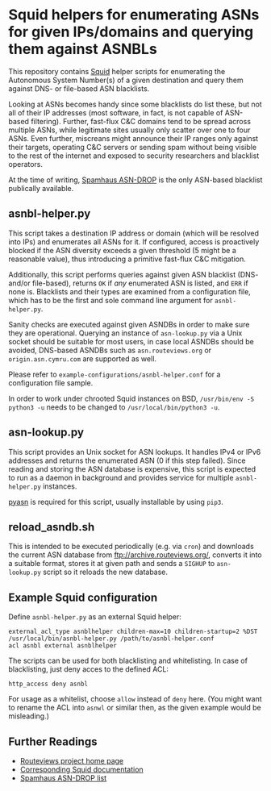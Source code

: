 # Squid helpers for enumerating ASNs for given IPs/domains and querying them against ASNBLs
This repository contains [Squid](http://www.squid-cache.org/) helper scripts for
enumerating the Autonomous System Number(s) of a given destination and query them
against DNS- or file-based ASN blacklists.

Looking at ASNs becomes handy since some blacklists do list these, but not all of
their IP addresses (most software, in fact, is not capable of ASN-based filtering).
Further, fast-flux C&C domains tend to be spread across multiple ASNs, while legitimate
sites usually only scatter over one to four ASNs. Even further, miscreans might announce
their IP ranges only against their targets, operating C&C servers or sending spam without
being visible to the rest of the internet and exposed to security researchers and
blacklist operators.

At the time of writing, [Spamhaus ASN-DROP](https://www.spamhaus.org/drop/) is the
only ASN-based blacklist publically available.

## asnbl-helper.py
This script takes a destination IP address or domain (which will be resolved into IPs)
and enumerates all ASNs for it. If configured, access is proactively blocked if the ASN
diversity exceeds a given threshold (5 might be a reasonable value), thus introducing a
primitive fast-flux C&C mitigation.

Additionally, this script performs queries against given ASN blacklist (DNS- and/or file-based),
returns `OK` if _any_ enumerated ASN is listed, and `ERR` if none is. Blacklists and their
types are examined from a configuration file, which has to be the first and sole command
line argument for `asnbl-helper.py`.

Sanity checks are executed against given ASNDBs in order to make sure they are operational.
Querying an instance of `asn-lookup.py` via a Unix socket should be suitable for most
users, in case local ASNDBs should be avoided, DNS-based ASNDBs such as `asn.routeviews.org`
or `origin.asn.cymru.com` are supported as well.

Please refer to `example-configurations/asnbl-helper.conf` for a configuration file sample.

In order to work under chrooted Squid instances on BSD, `/usr/bin/env -S python3 -u` needs
to be changed to `/usr/local/bin/python3 -u`.

## asn-lookup.py
This script provides an Unix socket for ASN lookups. It handles IPv4 or IPv6 addresses
and returns the enumerated ASN (0 if this step failed). Since reading and storing the
ASN database is expensive, this script is expected to run as a daemon in background and
provides service for multiple `asnbl-helper.py` instances.

[pyasn](https://pypi.org/project/pyasn/) is required for this script, usually installable
by using `pip3`.

## reload_asndb.sh
This is intended to be executed periodically (e.g. via `cron`) and downloads the current ASN
database from ftp://archive.routeviews.org/, converts it into a suitable format, stores it
at given path and sends a `SIGHUP` to `asn-lookup.py` script so it reloads the new database.

## Example Squid configuration
Define `asnbl-helper.py` as an external Squid helper:
```
external_acl_type asnblhelper children-max=10 children-startup=2 %DST /usr/local/bin/asnbl-helper.py /path/to/asnbl-helper.conf
acl asnbl external asnblhelper
```

The scripts can be used for both blacklisting and whitelisting. In case of blacklisting, just
deny acces to the defined ACL:
```
http_access deny asnbl
```

For usage as a whitelist, choose `allow` instead of `deny` here. (You might want to rename
the ACL into `asnwl` or similar then, as the given example would be misleading.)

## Further Readings
* [Routeviews project home page](http://www.routeviews.org/routeviews/)
* [Corresponding Squid documentation](http://www.squid-cache.org/Doc/config/external_acl_type/)
* [Spamhaus ASN-DROP list](https://www.spamhaus.org/drop/)
